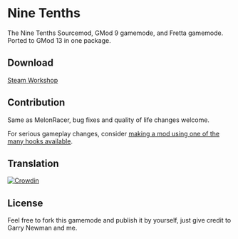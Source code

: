 # Nine Tenths

The Nine Tenths Sourcemod, GMod 9 gamemode, and Fretta gamemode. Ported to GMod 13 in one package.

## Download

[Steam Workshop](https://steamcommunity.com/sharedfiles/filedetails/?id=3014338850)

## Contribution

Same as MelonRacer, bug fixes and quality of life changes welcome.

For serious gameplay changes, consider [making a mod using one of the many hooks available](https://github.com/figardo/910/blob/main/gamemode/hookexamples.lua).

## Translation

[![Crowdin](https://badges.crowdin.net/nine-tenths/localized.svg)](https://crowdin.com/project/nine-tenths)

## License

Feel free to fork this gamemode and publish it by yourself, just give credit to Garry Newman and me.

